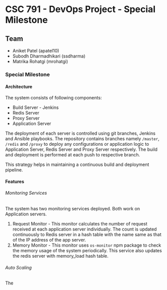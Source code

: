 # CSC 791 - DevOps Project - Special Milestone

## Team

* Aniket Patel (apatel10)
* Subodh Dharmadhikari (ssdharma)
* Matrika Rohatgi (mrohatgi)

### Special Milestone

#### Architecture

The system consists of following components:
* Build Server - Jenkins
* Redis Server
* Proxy Server
* Application Server

The deployment of each server is controlled using git branches, Jenkins and Ansible playbooks. The repository contains branches namely `/master`, `/redis` and `/proxy` to deploy any configurations or application logic to Application Server, Redis Server and Proxy Server respectively. The build and deployment is performed at each push to respective branch.

This strategy helps in maintaining a continuous build and deployment pipeline.

#### Features

###### _Monitoring Services_

The system has two monitoring services deployed. Both work on Application servers.
1. Request Monitor - This monitor calculates the number of request received at each application server individually. The count is updated continuously to Redis server in a hash table with the name same as that of the IP address of the app server.
2. Memory Monitor - This monitor uses `os-monitor` npm package to check the memory usage of the system periodically. This service also updates the redis server with memory_load hash table.

###### _Auto Scaling_

The 
